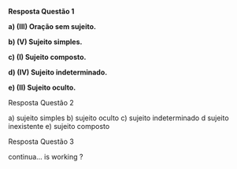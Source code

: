 **Resposta Questão 1**

**a) (III) Oração sem sujeito.**

**b) (V) Sujeito simples.**

**c) (I) Sujeito composto.**

**d) (IV) Sujeito indeterminado.**

**e) (II) Sujeito oculto.**

Resposta Questão 2

a) sujeito simples
b) sujeito oculto
c) sujeito indeterminado
d  sujeito inexistente
e) sujeito composto

Resposta Questão 3

continua... is working ?

